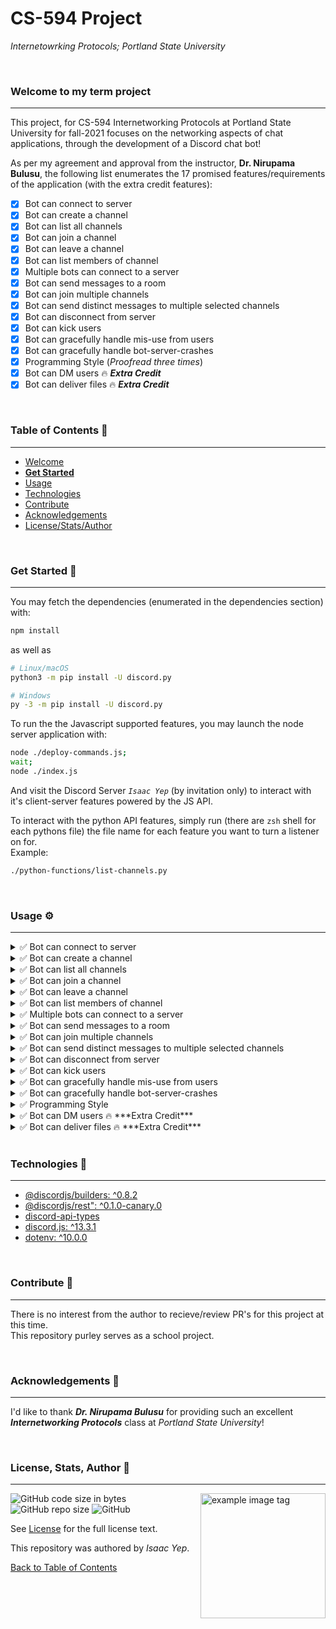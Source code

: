 # **CS-594 Project**
*Internetowrking Protocols; Portland State University*

<br />

### Welcome to my term project
<hr>

This project, for CS-594 Internetworking Protocols at Portland State University for fall-2021 focuses on the networking aspects of chat applications, through the development of a Discord chat bot!

As per my agreement and approval from the instructor, **Dr. Nirupama Bulusu**, the following list enumerates the 17 promised features/requirements of the application (with the extra credit features):

- [X] Bot can connect to server
- [X] Bot can create a channel
- [X] Bot can list all channels
- [X] Bot can join a channel
- [X] Bot can leave a channel
- [X] Bot can list members of channel
- [X] Multiple bots can connect to a server
- [X] Bot can send messages to a room
- [X] Bot can join multiple channels
- [X] Bot can send distinct messages to multiple selected channels
- [X] Bot can disconnect from server
- [X] Bot can kick users
- [X] Bot can gracefully handle mis-use from users
- [X] Bot can gracefully handle bot-server-crashes
- [X] Programming Style (*Proofread three times*)
- [X] Bot can DM users 🔥 ***Extra Credit***
- [X] Bot can deliver files 🔥 ***Extra Credit***

<br />

### **Table of Contents** 📖
<hr>

  - [Welcome](#welcome-to-my-term-project)
  - [**Get Started**](#get-started-)
  - [Usage](#usage-)
  - [Technologies](#technologies-)
  - [Contribute](#Contribute-)
  - [Acknowledgements](#acknowledgements-)
  - [License/Stats/Author](#license-stats-author-)

<br />

### Get Started 🚀
<hr>

You may fetch the dependencies (enumerated in the dependencies section) with:
```bash
npm install
```
as well as
```bash
# Linux/macOS
python3 -m pip install -U discord.py

# Windows
py -3 -m pip install -U discord.py
```

To run the the Javascript supported features, you may launch the node server application with:
```bash
node ./deploy-commands.js;
wait;
node ./index.js
```
And visit the Discord Server *`Isaac Yep`* (by invitation only) to interact with it's client-server features powered by the JS API.

To interact with the python API features, simply run (there are `zsh` shell for each pythons file) the file name for each feature you want to turn a listener on for. \
Example:
```bash
./python-functions/list-channels.py
```

<br />

### Usage ⚙
<hr>

<details>
  <summary>
  ✅ Bot can connect to server
  </summary>

  `./python-functions/main.py` \
  `node index.js`
</details>

<!-- 2 -->
<details>
  <summary>
  ✅ Bot can create a channel
  </summary>

  `./python-functions/create-channel.py` \
  `>> create-channel <channel_to_clone> <new_channel_name>`
</details>

<!-- 3 -->
<details>
  <summary>
  ✅ Bot can list all channels
  </summary>

  `./python-functions/list-channels.` \
  `>> list-channels`
</details>

<!-- 4 -->
<details>
  <summary>
  ✅ Bot can join a channel
  </summary>

  `./python-functions/main.py` \
  `node index.js` \
  *Setting the appropriate permssions in the invite link.*
</details>

<!-- 5 -->
<details>
  <summary>
  ✅ Bot can leave a channel
  </summary>

  `python-functions/main.py` \
  `>> /logout` \
  *Setting the appropriate permssions in the invite link. Also can be kicked.*
</details>

<!-- 6 -->
<details>
  <summary>
  ✅ Bot can list members of channel
  </summary>

  `./python-functions/list-members.py` \
  `>> list-members`
</details>

<!-- 7 -->
<details>
  <summary>
  ✅ Multiple bots can connect to a server
  </summary>

  `./python-functions/list-members.py` \
  `./second-bot/dm-user.py` (another shell) \
  `>> list-members` \
  `>> dm-user`
</details>

<!-- 8 -->
<details>
  <summary>
  ✅ Bot can send messages to a room
  </summary>

  `./python-functions/message-channels.py` \
  `>> message-channels <channels>` \
</details>

<!-- 9 -->
<details>
  <summary>
  ✅ Bot can join multiple channels
  </summary>

  *Bot invite link is built with calculated permission code (can monitor any channel)*
</details>

<!-- 10 -->
<details>
  <summary>
  ✅ Bot can send distinct messages to multiple selected channels
  </summary>

  `./python-functions/message-channels.py` \
  `>> message-channels <channels>` \
</details>

<!-- 11 -->
<details>
  <summary>
  ✅ Bot can disconnect from server
  </summary>

  `python-functions/main.py` \
  `>> /logout` \
  *Setting the appropriate permssions in the invite link. Also can be kicked.* \
  *Also through error handling, in crash or disconnection events.* \
</details>

<!-- 12 -->
<details>
  <summary>
  ✅ Bot can kick users
  </summary>

  `>> /kick @USER_NAME` will remove the user from the guild (server).
</details>

<!-- 13 -->
<details>
  <summary>
  ✅ Bot can gracefully handle mis-use from users
  </summary>

  `>> /kick @floopyflop` \
  --> try using bad bot token \
  *bot will handle http errors in a multitude of wasy, and display helpful info per mis-use/error of user*
</details>

<!-- 14 -->
<details>
  <summary>
  ✅ Bot can gracefully handle bot-server-crashes
  </summary>

  --> create new server \
  --> server id \
  --> authenticate with https://discord.com/api/oauth2/authorize?client_id=916175763621965885&permissions=8&scope=bot%20applications.commands \
  --> set new guild-id, and login \
  --> crash (destroy) the server with bot logged in. \
  *bot will catch the error event and exit gracefully*
</details>

<!-- 15 -->
<details>
  <summary>
  ✅ Programming Style
  </summary>

  Developed with eslint, follows consistant style, proofread 4 times after testing.
</details>

<!-- 16 -->
<details>
  <summary>
  ✅ Bot can DM users 🔥 ***Extra Credit***
  </summary>

  `./python-functions/dm-user.py` \
  `>> dm-me`
</details>

<!-- 17 -->
<details>
  <summary>
  ✅ Bot can deliver files 🔥 ***Extra Credit***
  </summary>

  `./python-functions/deliver-file.py` \
  `>> deliver-file`
</details>

<br />

### Technologies 🧰
<hr>

  - [@discordjs/builders: ^0.8.2](https://www.npmjs.com/package/@discordjs/builders)
  - [@discordjs/rest": ^0.1.0-canary.0](https://www.npmjs.com/package/@discordjs/rest)
  - [discord-api-types](https://www.npmjs.com/package/discord-api-types)
  - [discord.js: ^13.3.1](https://discord.js.org/#/docs/main/stable/general/welcome)
  - [dotenv: ^10.0.0](https://www.npmjs.com/package/dotenv)

<br />

### Contribute 🤝
<hr>

There is no interest from the author to recieve/review PR's for this project at this time. \
This repository purley serves as a school project.

<br />

### Acknowledgements 💙
<hr>

I'd like to thank ***Dr. Nirupama Bulusu*** for providing such an excellent ***Internetworking Protocols*** class at *Portland State University*!

<br />

### License, Stats, Author 📜
<hr>

<img align="right" alt="example image tag" src="https://i.imgur.com/jtNwEWu.png" width="200" />

<!-- badge cluster -->

![GitHub code size in bytes](https://img.shields.io/github/languages/code-size/anthonybench/cs594-project)
![GitHub repo size](https://img.shields.io/github/repo-size/anthonybench/cs594-project)
![GitHub](https://img.shields.io/github/license/anthonybench/cs594-project)

<!-- / -->
See [License](https://opensource.org/licenses/MIT) for the full license text.

This repository was authored by *Isaac Yep*.

[Back to Table of Contents](#table-of-contents-)
